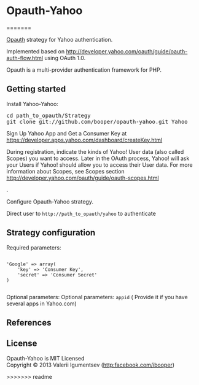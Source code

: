 <h1>Opauth-Yahoo</h1>
=======
<p><a href="https://github.com/uzyn/opauth">Opauth</a> strategy for Yahoo authentication.</p>

<p>Implemented based on <a href="http://developer.yahoo.com/oauth/guide/oauth-auth-flow.html">http://developer.yahoo.com/oauth/guide/oauth-auth-flow.html</a> using OAuth 1.0.</p>

<p>Opauth is a multi-provider authentication framework for PHP.</p>

<h2>Getting started</h2>

<p>Install Yahoo-Yahoo:</p>

<pre><span class="nb">cd </span>path_to_opauth/Strategy
git clone git://github.com/booper/opauth-yahoo.git Yahoo
</pre>


<p>Sign Up Yahoo App and Get a Consumer Key at  <a href="https://developer.apps.yahoo.com/dashboard/createKey.html">https://developer.apps.yahoo.com/dashboard/createKey.html</a></p>

<p>During registration, indicate the kinds of Yahoo! User data (also called Scopes) you want to access.
Later in the OAuth process, Yahoo! will ask your Users if Yahoo! should allow you to access their User data.
For more information about Scopes, see Scopes section <a href="http://developer.yahoo.com/oauth/guide/oauth-scopes.html">http://developer.yahoo.com/oauth/guide/oauth-scopes.html</a></p>.


<p>Configure Opauth-Yahoo strategy.</p></li>
<p>Direct user to <code>http://path_to_opauth/yahoo</code> to authenticate</p></li>



<h2>
<a href="#strategy-configuration" class="anchor" name="strategy-configuration"><span class="mini-icon mini-icon-link"></span></a>Strategy configuration</h2>

<p>Required parameters:</p>
<code>
'Google' => array(
    'key' => 'Consumer Key',
    'secret' => 'Consumer Secret'
)

</code>
<p>Optional parameters:
Optional parameters: <code>appid</code> ( Provide it if you have several apps in Yahoo.com)

<h2>
<a href="#references" class="anchor" name="references"><span class="mini-icon mini-icon-link"></span></a>References</h2>

<ul>

</ul>

<h2>License</h2>

<p>Opauth-Yahoo is MIT Licensed<br>
Copyright &copy; 2013 Valerii Igumentsev (<a href="http:facebook.com/ibooper">http:facebook.com/ibooper</a>)</p>
>>>>>>> readme
